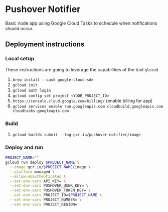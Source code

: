 # Pushover Notifier
Basic node app using Google Cloud Tasks to schedule when notifications should occur.

## Deployment instructions
### Local setup
These instructions are going to leverage the capabilities of the tool `glcoud`

1. `brew install --cask google-cloud-sdk`
2. `gcloud init`
3. `gcloud auth login`
4. `gcloud config set project <YOUR_PROJECT_ID>`
5. `https://console.cloud.google.com/billing/` (enable billing for app)
6. `gcloud services enable run.googleapis.com cloudbuild.googleapis.com cloudtasks.googleapis.com`

### Build
1. `gcloud builds submit --tag gcr.io/pushover-notifier/image`

### Deploy and run
```sh
PROJECT_NAME=""
gcloud run deploy $PROJECT_NAME \
  --image gcr.io/$PROJECT_NAME/image \
  --platform managed \
  --allow-unauthenticated \
  --set-env-vars API_KEY= \
  --set-env-vars PUSHOVER_USER_KEY= \
  --set-env-vars PUSHOVER_TOKEN_KEY= \
  --set-env-vars PROJECT_ID=$PROJECT_NAME \
  --set-env-vars PROJECT_NUMBER= \
  --set-env-vars PROJECT_REGION=
```